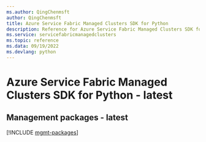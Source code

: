 ```yaml
---
ms.author: QingChenmsft
author: QingChenmsft
title: Azure Service Fabric Managed Clusters SDK for Python
description: Reference for Azure Service Fabric Managed Clusters SDK for Python
ms.service: servicefabricmanagedclusters
ms.topic: reference
ms.data: 09/19/2022
ms.devlang: python
---
```

# Azure Service Fabric Managed Clusters SDK for Python - latest

## Management packages - latest
[!INCLUDE [mgmt-packages](service-fabric-managed-clusters-mgmt-index.md)]
